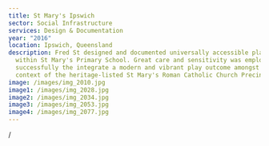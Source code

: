 ```yaml
---
title: St Mary's Ipswich
sector: Social Infrastructure
services: Design & Documentation
year: "2016"
location: Ipswich, Queensland
description: Fred St designed and documented universally accessible play spaces
  within St Mary's Primary School. Great care and sensitivity was employed to
  successfully the integrate a modern and vibrant play outcome amongst the
  context of the heritage-listed St Mary's Roman Catholic Church Precinct.
image: /images/img_2010.jpg
image1: /images/img_2028.jpg
image2: /images/img_2034.jpg
image3: /images/img_2053.jpg
image4: /images/img_2077.jpg
---
```

/